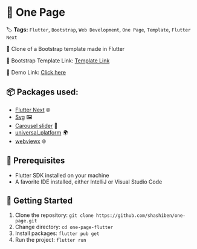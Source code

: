 # 🚀 One Page

🏷️ **Tags:** `Flutter`, `Bootstrap`, `Web Development`, `One Page`, `Template`, `Flutter Next`

🎨 Clone of a Bootstrap template made in Flutter

🔗 Bootstrap Template Link: [Template Link](https://bootstrapmade.com/onepage-multipurpose-bootstrap-template/)

👀 Demo Link: [Click here](https://one-page-with-flutter.netlify.app/)

## 📦 Packages used:

- [Flutter Next](https://pub.dev/packages/flutter_next) 🌐
- [Svg](https://pub.dev/packages/flutter_svg) 🖼️
- [Carousel slider](https://pub.dev/packages/carousel_slider) 🎠
- [universal_platform](https://pub.dev/packages/universal_platform) 🌍
- [webviewx](https://pub.dev/packages/webviewx) 🌐

## 🚀 Prerequisites

- Flutter SDK installed on your machine
- A favorite IDE installed, either IntelliJ or Visual Studio Code

## 🚀 Getting Started

1. Clone the repository: `git clone https://github.com/shashiben/one-page.git`
2. Change directory: `cd one-page-flutter`
3. Install packages: `flutter pub get`
4. Run the project: `flutter run`
